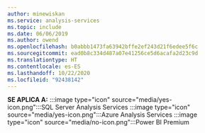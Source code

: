 ```yaml
---
author: minewiskan
ms.service: analysis-services
ms.topic: include
ms.date: 06/06/2019
ms.author: owend
ms.openlocfilehash: b0abbb1473fa63942bffe2ef243d21f6edee5f6c
ms.sourcegitcommit: ead0b8c334d487a07e41256ce5d6acafa2d23c9d
ms.translationtype: HT
ms.contentlocale: es-ES
ms.lasthandoff: 10/22/2020
ms.locfileid: "92438142"
---
```

**SE APLICA A:** :::image type="icon" source="media/yes-icon.png":::SQL Server Analysis Services :::image type="icon" source="media/yes-icon.png":::Azure Analysis Services :::image type="icon" source="media/no-icon.png":::Power BI Premium